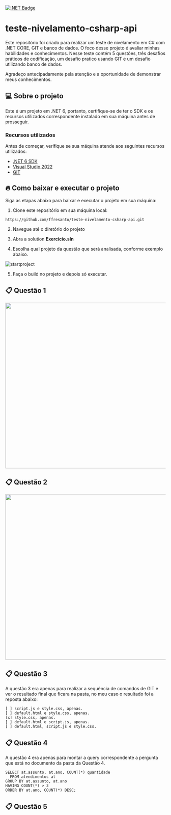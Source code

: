 <a href="https://dotnet.microsoft.com/pt-br/download/dotnet/6.0" target="_blank"><img alt=".NET Badge" src="https://img.shields.io/badge/.NET-v06-blue"><a/>

# teste-nivelamento-csharp-api

Este repositório foi criado para realizar um teste de nivelamento em C# com .NET CORE, GIT e banco de dados. O foco desse projeto é avaliar minhas habilidades e conhecimentos. Nesse teste contém 5 questões, três desafios práticos de codificação, um desafio pratico usando GIT e um desafio utilizando banco de dados.

Agradeço antecipadamente pela atenção e a oportunidade de demonstrar meus conhecimentos.

## :computer: Sobre o projeto

Este é um projeto em .NET 6, portanto, certifique-se de ter o SDK e os recursos utilizados correspondente instalado em sua máquina antes de prosseguir.

### Recursos utilizados

Antes de começar, verifique se sua máquina atende aos seguintes recursos utilizados:

* [.NET 6 SDK](https://dotnet.microsoft.com/pt-br/download/dotnet/6.0)
* [Visual Studio 2022](https://visualstudio.microsoft.com/pt-br/vs/)
* [GIT](https://git-scm.com/downloads)

## :fire: Como baixar e executar o projeto

Siga as etapas abaixo para baixar e executar o projeto em sua máquina:

1. Clone este repositório em sua máquina local:
 ```
 https://github.com/ffresanto/teste-nivelamento-csharp-api.git
 ```

2. Navegue até o diretório do projeto

3. Abra a solution __Exercicio.sln__
   
4. Escolha qual projeto da questão que será analisada, conforme exemplo abaixo.

![startproject](https://github.com/ffresanto/teste-nivelamento-csharp-api/assets/44379238/98dfad4f-368c-4d5b-8efb-9b80a2440e74)

5. Faça o build no projeto e depois só executar.

## 📋 Questão 1

<img src="https://github.com/ffresanto/teste-nivelamento-csharp-api/assets/44379238/a279cec6-d548-43b1-8c80-7f1cb87639ae" width="520">

## 📋 Questão 2

<img src="https://github.com/ffresanto/teste-nivelamento-csharp-api/assets/44379238/a5029cf3-7258-48a7-b550-fa0ad551243d" width="520">

## 📋 Questão 3

A questão 3 era apenas para realizar a sequência de comandos de GIT e ver o resultado final que ficara na pasta, no meu caso o resultado foi a reposta abaixo:

```
[ ] script.js e style.css, apenas.
[ ] default.html e style.css, apenas.
[x] style.css, apenas.
[ ] default.html e script.js, apenas.
[ ] default.html, script.js e style.css.
 ```

## 📋 Questão 4

A questão 4 era apenas para montar a query correspondente a pergunta que está no documento da pasta da Questão 4.

```
SELECT at.assunto, at.ano, COUNT(*) quantidade 
  FROM atendimentos at
GROUP BY at.assunto, at.ano
HAVING COUNT(*) > 3
ORDER BY at.ano, COUNT(*) DESC;
```

## 📋 Questão 5
